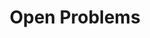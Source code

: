 ---
layout: topic
title: "Open Problems"
group: broader-issues
category: open-problems
permalink: /broader-issues/open-problems
sidebar:
  nav: "side-nav"
---